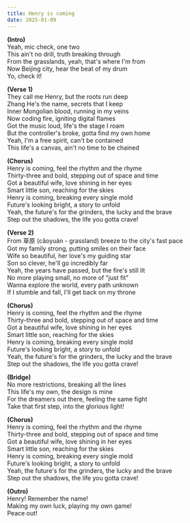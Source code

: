 ```yaml
---
title: Henry is coming
date: 2025-01-09
---
```


**(Intro)**  
Yeah, mic check, one two  
This ain't no drill, truth breaking through  
From the grasslands, yeah, that's where I'm from  
Now Beijing city, hear the beat of my drum  
Yo, check it!

**(Verse 1)**  
They call me Henry, but the roots run deep  
Zhang He's the name, secrets that I keep  
Inner Mongolian blood, running in my veins  
Now coding fire, igniting digital flames  
Got the music loud, life's the stage I roam  
But the controller's broke, gotta find my own home  
Yeah, I'm a free spirit, can't be contained  
This life's a canvas, ain't no time to be chained

**(Chorus)**  
Henry is coming, feel the rhythm and the rhyme  
Thirty-three and bold, stepping out of space and time  
Got a beautiful wife, love shining in her eyes  
Smart little son, reaching for the skies  
Henry is coming, breaking every single mold  
Future's looking bright, a story to unfold  
Yeah, the future's for the grinders, the lucky and the brave  
Step out the shadows, the life you gotta crave!

**(Verse 2)**  
From 草原 (cǎoyuán - grassland) breeze to the city's fast pace  
Got my family strong, putting smiles on their face  
Wife so beautiful, her love's my guiding star  
Son so clever, he'll go incredibly far  
Yeah, the years have passed, but the fire's still lit  
No more playing small, no more of "just fit"  
Wanna explore the world, every path unknown  
If I stumble and fall, I'll get back on my throne

**(Chorus)**  
Henry is coming, feel the rhythm and the rhyme  
Thirty-three and bold, stepping out of space and time  
Got a beautiful wife, love shining in her eyes  
Smart little son, reaching for the skies  
Henry is coming, breaking every single mold  
Future's looking bright, a story to unfold  
Yeah, the future's for the grinders, the lucky and the brave  
Step out the shadows, the life you gotta crave!

**(Bridge)**  
No more restrictions, breaking all the lines  
This life's my own, the design is mine  
For the dreamers out there, feeling the same fight  
Take that first step, into the glorious light!

**(Chorus)**  
Henry is coming, feel the rhythm and the rhyme  
Thirty-three and bold, stepping out of space and time  
Got a beautiful wife, love shining in her eyes  
Smart little son, reaching for the skies  
Henry is coming, breaking every single mold  
Future's looking bright, a story to unfold  
Yeah, the future's for the grinders, the lucky and the brave  
Step out the shadows, the life you gotta crave!

**(Outro)**  
Henry! Remember the name!  
Making my own luck, playing my own game!  
Peace out!